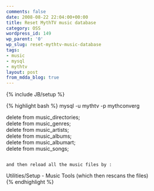 ```yaml
---
comments: false
date: 2008-08-22 22:04:00+00:00
title: Reset MythTV music database
category: OSS
wordpress_id: 149
wp_parent: '0'
wp_slug: reset-mythtv-music-database
tags:
- music
- mysql
- mythtv
layout: post
from_mdda_blog: true
---
```

{% include JB/setup %}



{% highlight bash %}
mysql -u mythtv -p mythconverg  
  
delete from music_directories;  
delete from music_genres;  
delete from music_artists;  
delete from music_albums;  
delete from music_albumart;  
delete from music_songs;  
```  
  
and then reload all the music files by :  

```  
Utilities/Setup - Music Tools (which then rescans the files)  
{% endhighlight %}
